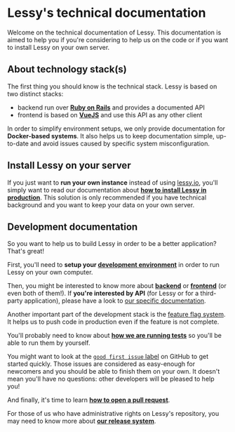 # Lessy's technical documentation

Welcome on the technical documentation of Lessy. This documentation is aimed
to help you if you're considering to help us on the code or if you want to
install Lessy on your own server.

## About technology stack(s)

The first thing you should know is the technical stack. Lessy is based on two
distinct stacks:

- backend run over [**Ruby on Rails**](http://rubyonrails.org/) and provides a
  documented API
- frontend is based on [**VueJS**](https://vuejs.org/) and use this API as any
  other client

In order to simplify environment setups, we only provide documentation for
**Docker-based systems**. It also helps us to keep documentation simple,
up-to-date and avoid issues caused by specific system misconfiguration.

## Install Lessy on your server

If you just want to **run your own instance** instead of using [lessy.io](https://lessy.io),
you'll simply want to read our documentation about [**how to install Lessy in
production**](production_environment.md). This solution is only recommended if
you have technical background and you want to keep your data on your own
server.

## Development documentation

So you want to help us to build Lessy in order to be a better application?
That's great!

First, you'll need to **setup your [development environment](development_environment.md)**
in order to run Lessy on your own computer.

Then, you might be interested to know more about [**backend**](backend/index.md)
or [**frontend**](frontend/index.md) (or even both of them!). If **you're
interested by API** (for Lessy or for a third-party application), please have a
look to [our specific documentation](api/index.md).

Another important part of the development stack is the [feature flag
system](feature_flags.md). It helps us to push code in production even if the
feature is not complete.

You'll probably need to know about [**how we are running tests**](tests.md) so
you'll be able to run them by yourself.

You might want to look at the [`good first issue` label](https://github.com/lessy-community/lessy/issues?utf8=%E2%9C%93&q=is%3Aissue+is%3Aopen+label%3A%22good+first+issue%22+)
on GitHub to get started quickly. Those issues are considered as easy-enough
for newcomers and you should be able to finish them on your own. It doesn't
mean you'll have no questions: other developers will be pleased to help you!

And finally, it's time to learn [**how to open a pull request**](pull_request.md).

For those of us who have administrative rights on Lessy's repository, you may
need to know more about [**our release system**](release.md).

